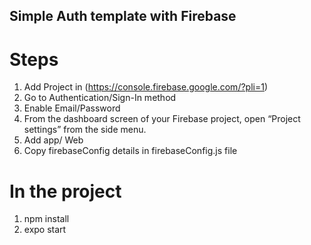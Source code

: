 ## Simple Auth template with Firebase

# Steps

1. Add Project in (https://console.firebase.google.com/?pli=1)
2. Go to Authentication/Sign-In method
3. Enable Email/Password
4. From the dashboard screen of your Firebase project, open “Project settings” from the side menu.
5. Add app/ Web
6. Copy  firebaseConfig details in firebaseConfig.js file


# In the project
1. npm install
2. expo start
